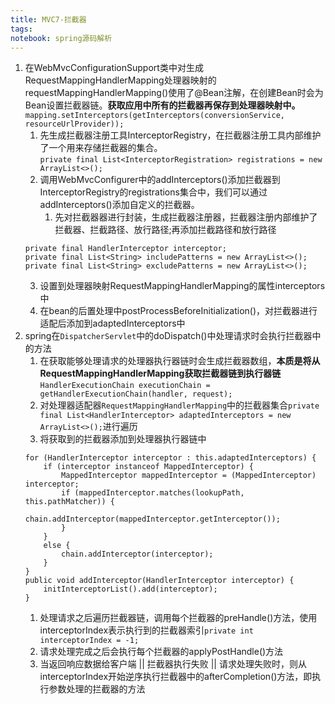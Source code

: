 ```yaml
---
title: MVC7-拦截器
tags:
notebook: spring源码解析
---
```

1. 在WebMvcConfigurationSupport类中对生成RequestMappingHandlerMapping处理器映射的requestMappingHandlerMapping()使用了@Bean注解，在创建Bean时会为Bean设置拦截器链。**获取应用中所有的拦截器再保存到处理器映射中。** 
    `mapping.setInterceptors(getInterceptors(conversionService, resourceUrlProvider));`
   1. 先生成拦截器注册工具InterceptorRegistry，在拦截器注册工具内部维护了一个用来存储拦截器的集合。  
    `private final List<InterceptorRegistration> registrations = new ArrayList<>();`
   2. 调用WebMvcConfigurer中的addInterceptors()添加拦截器到InterceptorRegistry的registrations集合中，我们可以通过addInterceptors()添加自定义的拦截器。
      1. 先对拦截器器进行封装，生成拦截器注册器，拦截器注册内部维护了拦截器、拦截路径、放行路径;再添加拦截路径和放行路径
    ```
	private final HandlerInterceptor interceptor;
	private final List<String> includePatterns = new ArrayList<>();
	private final List<String> excludePatterns = new ArrayList<>();
    ```
   3. 设置到处理器映射RequestMappingHandlerMapping的属性interceptors中
   4. 在bean的后置处理中postProcessBeforeInitialization()，对拦截器进行适配后添加到adaptedInterceptors中
2. spring在`DispatcherServlet`中的doDispatch()中处理请求时会执行拦截器中的方法
   1. 在获取能够处理请求的处理器执行器链时会生成拦截器数组，**本质是将从RequestMappingHandlerMapping获取拦截器链到执行器链**  
    `HandlerExecutionChain executionChain = getHandlerExecutionChain(handler, request);`
   2. 对处理器适配器`RequestMappingHandlerMapping`中的拦截器集合`private final List<HandlerInterceptor> adaptedInterceptors = new ArrayList<>();`进行遍历
   3. 将获取到的拦截器添加到处理器执行器链中
    ```
    for (HandlerInterceptor interceptor : this.adaptedInterceptors) {
        if (interceptor instanceof MappedInterceptor) {
            MappedInterceptor mappedInterceptor = (MappedInterceptor) interceptor;
            if (mappedInterceptor.matches(lookupPath, this.pathMatcher)) {
                chain.addInterceptor(mappedInterceptor.getInterceptor());
            }
        }
        else {
            chain.addInterceptor(interceptor);
        }
    }
    public void addInterceptor(HandlerInterceptor interceptor) {
        initInterceptorList().add(interceptor);
    }
    ```
    1. 处理请求之后遍历拦截器链，调用每个拦截器的preHandle()方法，使用interceptorIndex表示执行到的拦截器索引`private int interceptorIndex = -1;`
    2. 请求处理完成之后会执行每个拦截器的applyPostHandle()方法
    3. 当返回响应数据给客户端 || 拦截器执行失败 || 请求处理失败时，则从interceptorIndex开始逆序执行拦截器中的afterCompletion()方法，即执行参数处理的拦截器的方法
    
   